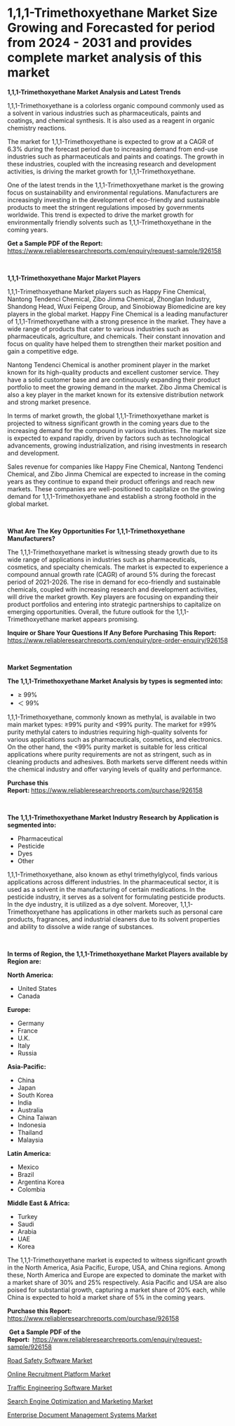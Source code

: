 <p><h1>1,1,1-Trimethoxyethane Market Size Growing and Forecasted for period from 2024 - 2031 and provides complete market analysis of this market</h1></p><p><strong>1,1,1-Trimethoxyethane Market Analysis and Latest Trends</strong></p>
<p><p>1,1,1-Trimethoxyethane is a colorless organic compound commonly used as a solvent in various industries such as pharmaceuticals, paints and coatings, and chemical synthesis. It is also used as a reagent in organic chemistry reactions.</p><p>The market for 1,1,1-Trimethoxyethane is expected to grow at a CAGR of 6.3% during the forecast period due to increasing demand from end-use industries such as pharmaceuticals and paints and coatings. The growth in these industries, coupled with the increasing research and development activities, is driving the market growth for 1,1,1-Trimethoxyethane.</p><p>One of the latest trends in the 1,1,1-Trimethoxyethane market is the growing focus on sustainability and environmental regulations. Manufacturers are increasingly investing in the development of eco-friendly and sustainable products to meet the stringent regulations imposed by governments worldwide. This trend is expected to drive the market growth for environmentally friendly solvents such as 1,1,1-Trimethoxyethane in the coming years.</p></p>
<p><strong>Get a Sample PDF of the Report:&nbsp;</strong> <a href="https://www.reliableresearchreports.com/enquiry/request-sample/926158">https://www.reliableresearchreports.com/enquiry/request-sample/926158</a></p>
<p>&nbsp;</p>
<p><strong>1,1,1-Trimethoxyethane Major Market Players</strong></p>
<p><p>1,1,1-Trimethoxyethane Market players such as Happy Fine Chemical, Nantong Tendenci Chemical, Zibo Jinma Chemical, Zhonglan Industry, Shandong Head, Wuxi Feipeng Group, and Sinobioway Biomedicine are key players in the global market. Happy Fine Chemical is a leading manufacturer of 1,1,1-Trimethoxyethane with a strong presence in the market. They have a wide range of products that cater to various industries such as pharmaceuticals, agriculture, and chemicals. Their constant innovation and focus on quality have helped them to strengthen their market position and gain a competitive edge.</p><p>Nantong Tendenci Chemical is another prominent player in the market known for its high-quality products and excellent customer service. They have a solid customer base and are continuously expanding their product portfolio to meet the growing demand in the market. Zibo Jinma Chemical is also a key player in the market known for its extensive distribution network and strong market presence.</p><p>In terms of market growth, the global 1,1,1-Trimethoxyethane market is projected to witness significant growth in the coming years due to the increasing demand for the compound in various industries. The market size is expected to expand rapidly, driven by factors such as technological advancements, growing industrialization, and rising investments in research and development.</p><p>Sales revenue for companies like Happy Fine Chemical, Nantong Tendenci Chemical, and Zibo Jinma Chemical are expected to increase in the coming years as they continue to expand their product offerings and reach new markets. These companies are well-positioned to capitalize on the growing demand for 1,1,1-Trimethoxyethane and establish a strong foothold in the global market.</p></p>
<p>&nbsp;</p>
<p><strong>What Are The Key Opportunities For 1,1,1-Trimethoxyethane Manufacturers?</strong></p>
<p><p>The 1,1,1-Trimethoxyethane market is witnessing steady growth due to its wide range of applications in industries such as pharmaceuticals, cosmetics, and specialty chemicals. The market is expected to experience a compound annual growth rate (CAGR) of around 5% during the forecast period of 2021-2026. The rise in demand for eco-friendly and sustainable chemicals, coupled with increasing research and development activities, will drive the market growth. Key players are focusing on expanding their product portfolios and entering into strategic partnerships to capitalize on emerging opportunities. Overall, the future outlook for the 1,1,1-Trimethoxyethane market appears promising.</p></p>
<p><strong>Inquire or Share Your Questions If Any Before Purchasing This Report:</strong> <a href="https://www.reliableresearchreports.com/enquiry/pre-order-enquiry/926158">https://www.reliableresearchreports.com/enquiry/pre-order-enquiry/926158</a></p>
<p>&nbsp;</p>
<p><strong>Market Segmentation</strong></p>
<p><strong>The 1,1,1-Trimethoxyethane Market Analysis by types is segmented into:</strong></p>
<p><ul><li>≥ 99%</li><li>＜ 99%</li></ul></p>
<p><p>1,1,1-Trimethoxyethane, commonly known as methylal, is available in two main market types: ≥99% purity and <99% purity. The market for ≥99% purity methylal caters to industries requiring high-quality solvents for various applications such as pharmaceuticals, cosmetics, and electronics. On the other hand, the <99% purity market is suitable for less critical applications where purity requirements are not as stringent, such as in cleaning products and adhesives. Both markets serve different needs within the chemical industry and offer varying levels of quality and performance.</p></p>
<p><strong>Purchase this Report:&nbsp;</strong><a href="https://www.reliableresearchreports.com/purchase/926158">https://www.reliableresearchreports.com/purchase/926158</a></p>
<p>&nbsp;</p>
<p><strong>The 1,1,1-Trimethoxyethane Market Industry Research by Application is segmented into:</strong></p>
<p><ul><li>Pharmaceutical</li><li>Pesticide</li><li>Dyes</li><li>Other</li></ul></p>
<p><p>1,1,1-Trimethoxyethane, also known as ethyl trimethylglycol, finds various applications across different industries. In the pharmaceutical sector, it is used as a solvent in the manufacturing of certain medications. In the pesticide industry, it serves as a solvent for formulating pesticide products. In the dye industry, it is utilized as a dye solvent. Moreover, 1,1,1-Trimethoxyethane has applications in other markets such as personal care products, fragrances, and industrial cleaners due to its solvent properties and ability to dissolve a wide range of substances.</p></p>
<p>&nbsp;</p>
<p><strong>In terms of Region, the 1,1,1-Trimethoxyethane Market Players available by Region are:</strong></p>
<p>
    <p> <strong> North America: </strong>
        <ul>
            <li>United States</li>
            <li>Canada</li>
        </ul>
        </p> 
    <p> <strong> Europe: </strong>
        <ul>
            <li>Germany</li>
            <li>France</li>
            <li>U.K.</li>
            <li>Italy</li>
            <li>Russia</li>
        </ul>
        </p> 
    <p> <strong> Asia-Pacific: </strong>
        <ul>
            <li>China</li>
            <li>Japan</li>
            <li>South Korea</li>
            <li>India</li>
            <li>Australia</li>
            <li>China Taiwan</li>
            <li>Indonesia</li>
            <li>Thailand</li>
            <li>Malaysia</li>
        </ul>
        </p> 
    <p> <strong> Latin America: </strong>
        <ul>
            <li>Mexico</li>
            <li>Brazil</li>
            <li>Argentina Korea</li>
            <li>Colombia</li>
        </ul>
        </p> 
    <p> <strong> Middle East & Africa: </strong>
        <ul>
            <li>Turkey</li>
            <li>Saudi</li>
            <li>Arabia</li>
            <li>UAE</li>
            <li>Korea</li>
        </ul>
    </p>
    </p>
<p><p>The 1,1,1-Trimethoxyethane market is expected to witness significant growth in the North America, Asia Pacific, Europe, USA, and China regions. Among these, North America and Europe are expected to dominate the market with a market share of 30% and 25% respectively. Asia Pacific and USA are also poised for substantial growth, capturing a market share of 20% each, while China is expected to hold a market share of 5% in the coming years.</p></p>
<p><strong>Purchase this Report: </strong><a href="https://www.reliableresearchreports.com/purchase/926158">https://www.reliableresearchreports.com/purchase/926158</a></p>
<p>&nbsp;<strong>Get a Sample PDF of the Report:&nbsp;&nbsp;</strong><a href="https://www.reliableresearchreports.com/enquiry/request-sample/926158">https://www.reliableresearchreports.com/enquiry/request-sample/926158</a></p>
<p><strong></strong></p>
<p><p><a href="https://medium.com/@florianwolf78/road-safety-software-nbsp-market-focuses-on-market-share-size-and-projected-forecast-till-2031-bada638ef66a">Road Safety Software Market</a></p><p><a href="https://medium.com/@florianwolf78/online-recruitment-platform-market-report-reveals-the-latest-trends-and-growth-opportunities-of-6053b2aa00d6">Online Recruitment Platform Market</a></p><p><a href="https://medium.com/@florianwolf78/traffic-engineering-software-market-competitive-analysis-market-trends-and-forecast-to-2031-5eb5eb30710a">Traffic Engineering Software Market</a></p><p><a href="https://medium.com/@florianwolf78/search-engine-optimization-and-marketing-market-research-report-its-history-and-forecast-2024-to-2f7d1e88772a">Search Engine Optimization and Marketing Market</a></p><p><a href="https://medium.com/@florianwolf78/enterprise-document-management-systems-market-report-reveals-the-latest-trends-and-growth-97dae865c533">Enterprise Document Management Systems Market</a></p></p>